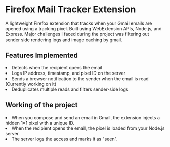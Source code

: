 <h1>Firefox Mail Tracker Extension</h1>
<p>A lightweight Firefox extension that tracks when your Gmail emails are opened using a tracking pixel. Built using WebExtension APIs, Node.js, and Express. Major challenges I faced during the project was filtering out sender side rendering logs and image caching by gmail.</p>

<h2>Features Implemented</h2>
<li>Detects when the recipient opens the email</li>
<li>Logs IP address, timestamp, and pixel ID on the server</li>
<li>Sends a browser notification to the sender when the email is read (Currently working on it) </li>
<li>Deduplicates multiple reads and filters sender-side logs</li>

<h2>Working of the project</h2>
<li>When you compose and send an email in Gmail, the extension injects a hidden 1×1 pixel with a unique ID.</li>
<li>When the recipient opens the email, the pixel is loaded from your Node.js server.</li>
<li>The server logs the access and marks it as "seen".</li>
